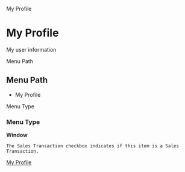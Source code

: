 
My Profile
# My Profile


My user information

Menu Path
## Menu Path



- My Profile

Menu Type
### Menu Type

**Window**

```
The Sales Transaction checkbox indicates if this item is a Sales Transaction.
```

[My Profile](../../window-my-profile.md)